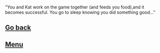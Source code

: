 "You and Kat work on the game together (and
feeds you food),and it becomes successful.
You go to sleep knowing you did something
good..."

[Go back](beginning.md)
---
[Menu](../cyoa-project)
---
